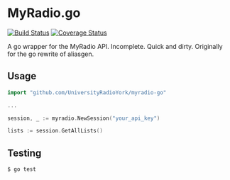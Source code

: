# MyRadio.go
[![Build Status](https://travis-ci.org/UniversityRadioYork/myradio-go.svg?branch=master)](https://travis-ci.org/UniversityRadioYork/myradio-go)
[![Coverage Status](https://coveralls.io/repos/github/UniversityRadioYork/myradio-go/badge.svg?branch=master)](https://coveralls.io/github/UniversityRadioYork/myradio-go?branch=master)

A go wrapper for the MyRadio API. Incomplete. Quick and dirty. Originally for the go rewrite of aliasgen.

## Usage

```go
import "github.com/UniversityRadioYork/myradio-go"

...

session, _ := myradio.NewSession("your_api_key")

lists := session.GetAllLists()
```


## Testing

```bash
$ go test
```